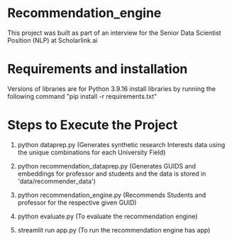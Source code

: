# Recommendation_engine
This project was built as part of an interview for the Senior Data Scientist Position (NLP) at Scholarlink.ai

# Requirements and installation
Versions of libraries are for Python 3.9.16 
install libraries by running the following command
"pip install -r requirements.txt"

# Steps to Execute the Project
  
1. python dataprep.py (Generates synthetic research Interests data using the unique combinations for each University Field)

2. python recommendation_dataprep.py (Generates GUIDS and embeddings for professor and students and the data is stored in 'data/recommender_data')

3. python recommendation_engine.py (Recommends Students and professor for the respective given GUID)

4. python evaluate.py (To evaluate the recommendation engine)

5. streamlit run app.py (To run the recommendation engine has app)
